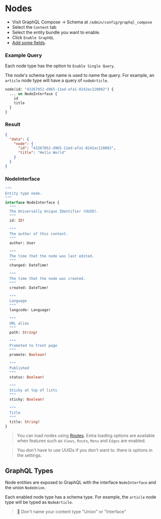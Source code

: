 # Nodes

- Visit GraphQL Compose &rarr; Schema at `/admin/config/graphql_compose`
- Select the `Content` tab
- Select the entity bundle you want to enable.
- Click `Enable GraphQL`
- [Add some fields](core/fields.md).

<!-- tabs:start -->

### **Example Query**

Each node type has the option to `Enable Single Query`.

The node's schema type name is used to name the query. For example, an `article` node type will have a query of `nodeArticle`.

```graphql
node(id: "43267052-d965-11ed-afa1-0242ac120002") {
  ... on NodeInterface {
    id
    title
  }
}
```

### **Result**

```json
{
  "data": {
    "node": {
      "id": "43267052-d965-11ed-afa1-0242ac120002",
      "title": "Hello World"
    }
  }
}
```

### **NodeInterface**

```graphql
"""
Entity type node.
"""
interface NodeInterface {
  """
  The Universally Unique IDentifier (UUID).
  """
  id: ID!

  """
  The author of this content.
  """
  author: User

  """
  The time that the node was last edited.
  """
  changed: DateTime!

  """
  The time that the node was created.
  """
  created: DateTime!

  """
  Language
  """
  langcode: Language!

  """
  URL alias
  """
  path: String!

  """
  Promoted to front page
  """
  promote: Boolean!

  """
  Published
  """
  status: Boolean!

  """
  Sticky at top of lists
  """
  sticky: Boolean!

  """
  Title
  """
  title: String!
}
```

<!-- tabs:end -->

> You can load nodes using [Routes](features/routes.md).
> Extra loading options are available when features such as `Views`, `Route`, `Menu` and `Edges` are enabled.

> You don't have to use UUIDs if you don't want to. there is options in the settings.

## GraphQL Types

Node entities are exposed to GraphQL with the interface `NodeInterface` and the union `NodeUnion`.

Each enabled node type has a schema type. For example, the `article` node type will be typed as `NodeArticle`.

> :thinking: Don't name your content type "Union" or "Interface"
